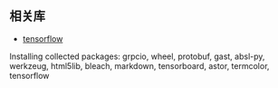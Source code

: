## 相关库

- [tensorflow](https://pypi.org/project/tensorflow/)

Installing collected packages: grpcio, wheel, protobuf, gast, absl-py, werkzeug, html5lib, bleach, markdown, tensorboard, astor, termcolor, tensorflow


